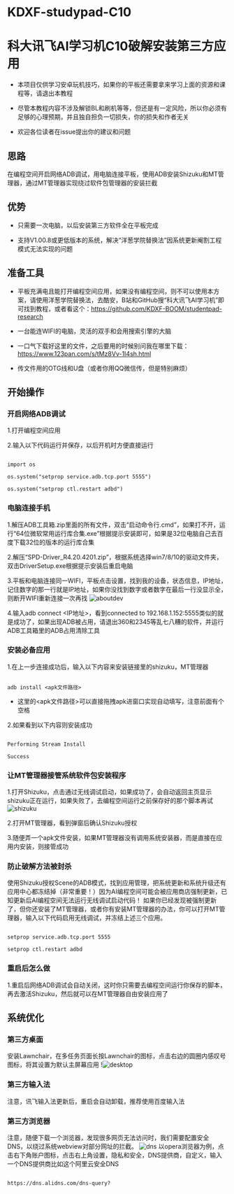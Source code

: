 # KDXF-studypad-C10
# 科大讯飞AI学习机C10破解安装第三方应用

* 本项目仅供学习安卓玩机技巧，如果你的平板还需要拿来学习上面的资源和课程等，请退出本教程

* 尽管本教程内容不涉及解锁BL和刷机等等，但还是有一定风险，所以你必须有足够的心理预期，并且独自担负一切损失，你的损失和作者无关

* 欢迎各位读者在issue提出你的建议和问题

## 思路

在编程空间开启网络ADB调试，用电脑连接平板，使用ADB安装Shizuku和MT管理器，通过MT管理器实现绕过软件包管理器的安装拦截

## 优势

* 只需要一次电脑，以后安装第三方软件全在平板完成

* 支持V1.00.8或更低版本的系统，解决“洋葱学院替换法”因系统更新阉割工程模式无法实现的问题

## 准备工具

* 平板充满电且能打开编程空间应用，如果没有编程空间，则不可以使用本方案，请使用洋葱学院替换法，去酷安，B站和GitHub搜“科大讯飞AI学习机”即可找到教程，或者看这个：https://github.com/KDXF-BOOM/studentpad-research

* 一台能连WIFI的电脑，灵活的双手和会用搜索引擎的大脑

* 一口气下载好这里的文件，之后要用的时候别问我在哪里下载：https://www.123pan.com/s/tMz8Vv-1I4sh.html

* 传文件用的OTG线和U盘（或者你用QQ微信传，但是特别麻烦）

## 开始操作

### 开启网络ADB调试

1.打开编程空间应用

2.输入以下代码运行并保存，以后开机时方便直接运行

```

import os

os.system("setprop service.adb.tcp.port 5555")

os.system("setprop ctl.restart adbd")

```

### 电脑连接手机

1.解压ADB工具箱.zip里面的所有文件，双击“启动命令行.cmd”，如果打不开，运行“64位微软常用运行库合集.exe”根据提示安装即可，如果是32位电脑自己去百度下载32位的版本的运行库合集

2.解压“SPD-Driver_R4.20.4201.zip”，根据系统选择win7/8/10的驱动文件夹，双击DriverSetup.exe根据提示安装后重启电脑

3.平板和电脑连接同一WIFI，平板点击设置，找到我的设备，状态信息，IP地址，记住数字的那一行就是IP地址，如果你没找到数字或者数字在最后一行没显示全，则断开WIFI重新连接一次再找
![aboutdev](/pic/aboutdev.png)

4.输入adb connect <IP地址>，看到connected to 192.168.1.152:5555类似的就是成功了，如果出现ADB被占用，请退出360和2345等乱七八糟的软件，并运行ADB工具箱里的ADB占用清除工具

### 安装必备应用

1.在上一步连接成功后，输入以下内容来安装链接里的shizuku，MT管理器

```

adb install <apk文件路径> 

```

* 这里的<apk文件路径>可以直接拖拽apk进窗口实现自动填写，注意前面有个空格

2.如果看到以下内容则安装成功

```

Performing Stream Install

Success

```

### 让MT管理器接管系统软件包安装程序

1.打开Shizuku，点击通过无线调试启动，如果成功了，会自动返回主页显示shizuku正在运行，如果失败了，去编程空间运行之前保存好的那个脚本再试
![shizuku](/pic/shizuku.png)

2.打开MT管理器，看到弹窗后确认Shizuku授权

3.随便弄一个apk文件安装，如果MT管理器没有调用系统安装器，而是直接在应用内安装，则接管成功

### 防止破解方法被封杀

使用Shizuku授权Scene的ADB模式，找到应用管理，把系统更新和系统升级还有应用中心都冻结掉（非常重要！）因为AI编程空间可能会被应用商店强制更新，已知更新后AI编程空间无法运行无线调试启动代码！
如果你已经发现被强制更新了，但你还安装了MT管理器，或者你有安装MT管理器的办法，你可以打开MT管理器，输入以下代码启用无线调试，并冻结上述三个应用。

```

setprop service.adb.tcp.port 5555

setprop ctl.restart adbd

```

### 重启后怎么做

1.重启后网络ADB调试会自动关闭，这时你只需要去编程空间运行你保存的脚本，再去激活Shizuku，然后就可以在MT管理器自由安装应用了

## 系统优化

### 第三方桌面

安装Lawnchair，在多任务页面长按Lawnchair的图标，点击右边的圆圈内感叹号图标，将其设置为默认主屏幕应用
!![desktop](/pic/desktop.png)


### 第三方输入法

注意，讯飞输入法更新后，重启会自动卸载，推荐使用百度输入法

### 第三方浏览器

注意，随便下载一个浏览器，发现很多网页无法访问时，我们需要配置安全DNS，以绕过系统webview对部分网址的拦截。
![dns](/pic/dns.png)
以opera浏览器为例，点击右下角账户图标，点击右上角设置，隐私和安全，DNS提供商，自定义，输入一个DNS提供商比如这个阿里云安全DNS

```

https://dns.alidns.com/dns-query?

```

